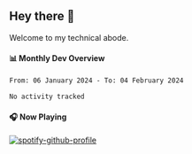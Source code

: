 ## Hey there 👋

Welcome to my technical abode.

#### 📊 Monthly Dev Overview
<!--START_SECTION:waka-->

```txt
From: 06 January 2024 - To: 04 February 2024

No activity tracked
```

<!--END_SECTION:waka-->

#### 🎧 Now Playing

[![spotify-github-profile](https://spotify-github-profile.vercel.app/api/view?uid=james2mid&cover_image=true&theme=natemoo-re)](https://open.spotify.com/user/james2mid?si=2b3baf2b09cb499e)
